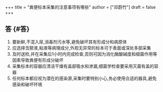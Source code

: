 +++
title = "粪便标本采集的注意事项有哪些"
author = ["邓蔚竹"]
draft = false
+++

## 答 {#答}

1.  要新鲜,不混入尿,消毒剂污水等,避免破坏其有形成分和病原体
2.  应选择含脓液,粘液等病理成分,外观无异常的标本可于表面或深处多部采集
3.  及时送检,并在采集后1小时内完成检查,否则可因为消化酶酸碱度和细菌作用等因素导致粪便有形成分破坏
4.  采集标本的容器应清洁干燥有盖部吸水和渗漏,细菌学检查要采用灭菌有盖的容器
5.  任何标本都应视为潜在的感染源,采集时要特别小心,务必使用合适的器具,避免感染和破坏环境